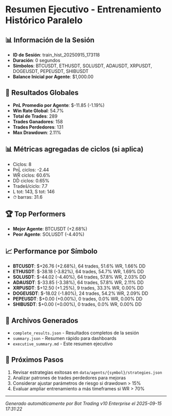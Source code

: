 # Resumen Ejecutivo - Entrenamiento Histórico Paralelo

## 📊 Información de la Sesión
- **ID de Sesión**: train_hist_20250915_173118
- **Duración**: 0 segundos
- **Símbolos**: BTCUSDT, ETHUSDT, SOLUSDT, ADAUSDT, XRPUSDT, DOGEUSDT, PEPEUSDT, SHIBUSDT
- **Balance Inicial por Agente**: $1,000.00

## 🎯 Resultados Globales
- **PnL Promedio por Agente**: $-11.85 (-1.19%)
- **Win Rate Global**: 54.7%
- **Total de Trades**: 289
- **Trades Ganadores**: 158
- **Trades Perdedores**: 131
- **Max Drawdown**: 2.11%

## 📊 Métricas agregadas de ciclos (si aplica)
- Ciclos: 8
- PnL̄ ciclos: -2.44
- WR̄ ciclos: 60.6%
- DD̄ ciclos: 0.65%
- Trades̄/ciclo: 7.7
- L tot: 143, S tot: 146
- ⏱̄ barras: 31.6


## 🏆 Top Performers
- **Mejor Agente**: BTCUSDT (+2.68%)
- **Peor Agente**: SOLUSDT (-4.40%)

## 📈 Performance por Símbolo
- **BTCUSDT**: $+26.76 (+2.68%), 64 trades, 51.6% WR, 1.66% DD
- **ETHUSDT**: $-38.18 (-3.82%), 64 trades, 54.7% WR, 1.69% DD
- **SOLUSDT**: $-44.02 (-4.40%), 64 trades, 57.8% WR, 2.03% DD
- **ADAUSDT**: $-33.85 (-3.38%), 64 trades, 57.8% WR, 2.11% DD
- **XRPUSDT**: $+12.50 (+1.25%), 9 trades, 33.3% WR, 0.00% DD
- **DOGEUSDT**: $-18.02 (-1.80%), 24 trades, 54.2% WR, 2.09% DD
- **PEPEUSDT**: $+0.00 (+0.00%), 0 trades, 0.0% WR, 0.00% DD
- **SHIBUSDT**: $+0.00 (+0.00%), 0 trades, 0.0% WR, 0.00% DD

## 📁 Archivos Generados
- `complete_results.json` - Resultados completos de la sesión
- `summary.json` - Resumen rápido para dashboards
- `executive_summary.md` - Este resumen ejecutivo

## 🎯 Próximos Pasos
1. Revisar estrategias exitosas en `data/agents/{symbol}/strategies.json`
2. Analizar patrones de trades perdedores para mejoras
3. Considerar ajustar parámetros de riesgo si drawdown > 15%
4. Evaluar ampliar entrenamiento a más timeframes si WR > 70%

---
*Generado automáticamente por Bot Trading v10 Enterprise el 2025-09-15 17:31:22*
